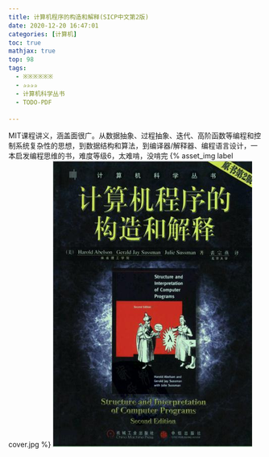 ```yaml
---
title: 计算机程序的构造和解释(SICP中文第2版)
date: 2020-12-20 16:47:01
categories: [计算机]
toc: true
mathjax: true
top: 98
tags:
  - ※※※※※※  
  - ✰✰✰✰
  - 计算机科学丛书
  - TODO-PDF

---
```


MIT课程讲义，涵盖面很广。从数据抽象、过程抽象、迭代、高阶函数等编程和控制系统复杂性的思想，到数据结构和算法，到编译器/解释器、编程语言设计，一本启发编程思维的书，难度等级6，太难啃，没啃完
{% asset_img label cover.jpg %}
![](计算机程序的构造和解释(SICP中文第2版)/cover.jpg)


